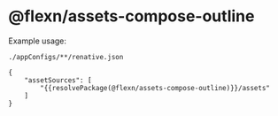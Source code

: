 # @flexn/assets-compose-outline


Example usage:

`./appConfigs/**/renative.json`

```
{
    "assetSources": [
        "{{resolvePackage(@flexn/assets-compose-outline)}}/assets"
    ]
}
```
